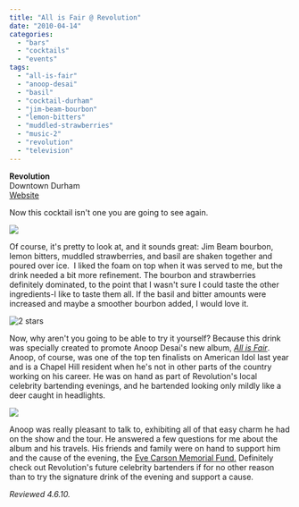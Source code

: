```yaml
---
title: "All is Fair @ Revolution"
date: "2010-04-14"
categories:
  - "bars"
  - "cocktails"
  - "events"
tags:
  - "all-is-fair"
  - "anoop-desai"
  - "basil"
  - "cocktail-durham"
  - "jim-beam-bourbon"
  - "lemon-bitters"
  - "muddled-strawberries"
  - "music-2"
  - "revolution"
  - "television"
---
```


**Revolution**\
Downtown Durham\
[Website](http://www.revolutionrestaurant.com/Revolution_Durham/Menus.html)

Now this cocktail isn't one you are going to see again.

![](http://www.thegourmez.com/gourmez/photos/allisfair.jpg)

Of course, it's pretty to look at, and it sounds great: Jim Beam bourbon, lemon bitters, muddled strawberries, and basil are shaken together and poured over ice.  I liked the foam on top when it was served to me, but the drink needed a bit more refinement. The bourbon and strawberries definitely dominated, to the point that I wasn't sure I could taste the other ingredients-I like to taste them all. If the basil and bitter amounts were increased and maybe a smoother bourbon added, I would love it.

![2 stars](http://s3.amazonaws.com/thegourmez-wpmedia/2009/02/rating_chicken11.gif "rating_chicken11")

Now, why aren't you going to be able to try it yourself? Because this drink was specially created to promote Anoop Desai's new album, [_All is Fair_](http://www.anoopdesai.com/). Anoop, of course, was one of the top ten finalists on American Idol last year and is a Chapel Hill resident when he's not in other parts of the country working on his career. He was on hand as part of Revolution's local celebrity bartending evenings, and he bartended looking only mildly like a deer caught in headlights.

![](http://www.thegourmez.com/gourmez/photos/anoopdesai.jpg)

Anoop was really pleasant to talk to, exhibiting all of that easy charm he had on the show and the tour. He answered a few questions for me about the album and his travels. His friends and family were on hand to support him and the cause of the evening, the [Eve Carson Memorial Fund.](http://universityrelations.unc.edu/alert/carson/carsonfund.html) Definitely check out Revolution's future celebrity bartenders if for no other reason than to try the signature drink of the evening and support a cause.

_Reviewed 4.6.10._
